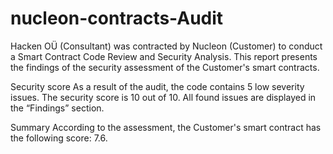 # nucleon-contracts-Audit

Hacken OÜ (Consultant) was contracted by Nucleon (Customer) to conduct a
Smart Contract Code Review and Security Analysis. This report presents the
findings of the security assessment of the Customer's smart contracts.

Security score
As a result of the audit, the code contains 5 low severity issues. The
security score is 10 out of 10.
All found issues are displayed in the “Findings” section.

Summary
According to the assessment, the Customer's smart contract has the
following score: 7.6.
